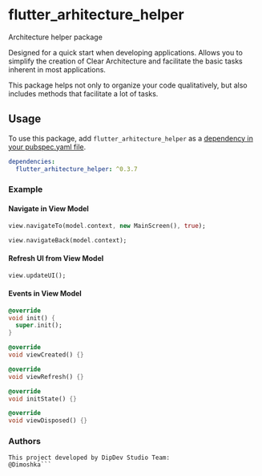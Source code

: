 # flutter_arhitecture_helper

Architecture helper package

Designed for a quick start when developing applications. Allows you to simplify the creation of Clear Architecture and facilitate the basic tasks inherent in most applications.

This package helps not only to organize your code qualitatively, but also includes methods that facilitate a lot of tasks.

## Usage

To use this package, add `flutter_arhitecture_helper` as a [dependency in your pubspec.yaml file](https://flutter.io/platform-plugins/).

```yaml
dependencies:
  flutter_arhitecture_helper: ^0.3.7
```


### Example

#### Navigate in View Model

```dart
view.navigateTo(model.context, new MainScreen(), true);
```

```dart
view.navigateBack(model.context);
```

#### Refresh UI from View Model

```dart
view.updateUI();
```

#### Events in View Model

```dart
@override
void init() {
  super.init();
}

@override
void viewCreated() {}

@override
void viewRefresh() {}

@override
void initState() {}

@override
void viewDisposed() {}
```


### Authors

```
This project developed by DipDev Studio Team:
@Dimoshka```